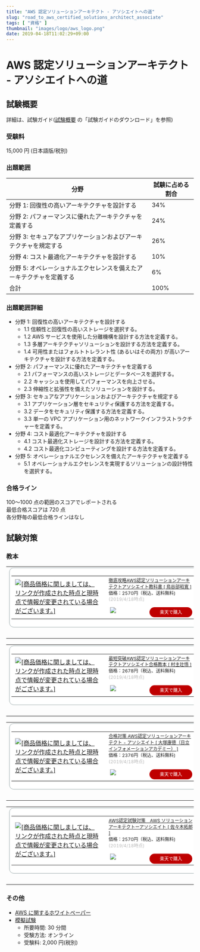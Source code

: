 ```yaml
---
title: "AWS 認定ソリューションアーキテクト - アソシエイトへの道"
slug: "road_to_aws_certified_solutions_architect_associate"
tags: [ "資格" ]
thumbnail: "images/logo/aws_logo.png"
date: 2019-04-18T11:02:29+09:00
---
```


# AWS 認定ソリューションアーキテクト - アソシエイトへの道

## 試験概要

詳細は、試験ガイド([試験概要](https://aws.amazon.com/jp/certification/certified-solutions-architect-associate/) の「試験ガイドのダウンロード」を参照)

### 受験料

15,000 円 (日本語版/税別)

### 出題範囲

| 分野                                                      | 試験に占める 割合 |
| --------------------------------------------------------- | -------------- |
| 分野 1: 回復性の高いアーキテクチャを設計する                     | 34%            |
| 分野 2: パフォーマンスに優れたアーキテクチャを定義する             | 24%            |
| 分野 3: セキュアなアプリケーションおよびアーキテクチャを規定する    | 26%            |
| 分野 4: コスト最適化アーキテクチャを設計する                     | 10%            |
| 分野 5: オペレーショナルエクセレンスを備えたアーキテクチャを定義する | 6%             |
| 合計                                                       | 100%           |

### 出題範囲詳細

* 分野 1: 回復性の高いアーキテクチャを設計する
  * 1.1 信頼性と回復性の高いストレージを選択する。
  * 1.2 AWS サービスを使用した分離機構を設計する方法を定義する。
  * 1.3 多層アーキテクチャソリューションを設計する方法を定義する。
  * 1.4 可用性またはフォルトトレラント性 (あるいはその両方) が高いアーキテクチャを設計する方法を定義する。
* 分野 2: パフォーマンスに優れたアーキテクチャを定義する
  * 2.1 パフォーマンスの高いストレージとデータベースを選択する。
  * 2.2 キャッシュを使用してパフォーマンスを向上させる。
  * 2.3 伸縮性と拡張性を備えたソリューションを設計する。
* 分野 3: セキュアなアプリケーションおよびアーキテクチャを規定する
  * 3.1 アプリケーション層をセキュリティ保護する方法を定義する。
  * 3.2 データをセキュリティ保護する方法を定義する。
  * 3.3 単一の VPC アプリケーション用のネットワークインフラストラクチャーを定義する。  
* 分野 4: コスト最適化アーキテクチャを設計する
  * 4.1 コスト最適化ストレージを設計する方法を定義する。
  * 4.2 コスト最適化コンピューティングを設計する方法を定義する。
* 分野 5: オペレーショナルエクセレンスを備えたアーキテクチャを定義する
  * 5.1 オペレーショナルエクセレンスを実現するソリューションの設計特性を選択する。

### 合格ライン

100～1000 点の範囲のスコアでレポートされる  
最低合格スコアは 720 点  
各分野毎の最低合格ラインはなし

## 試験対策

### 教本

<table border="0" cellpadding="0" cellspacing="0"><tr><td><div style="border:1px solid #95a5a6;border-radius:.75rem;background-color:#FFFFFF;width:504px;margin:0px;padding:5px;text-align:center;overflow:hidden;"><table><tr><td style="width:240px"><a href="https://hb.afl.rakuten.co.jp/hgc/181a658b.90ca9f5c.181a658c.d64ef0de/?pc=https%3A%2F%2Fitem.rakuten.co.jp%2Fbook%2F15742600%2F&m=http%3A%2F%2Fm.rakuten.co.jp%2Fbook%2Fi%2F19433294%2F&link_type=picttext&ut=eyJwYWdlIjoiaXRlbSIsInR5cGUiOiJwaWN0dGV4dCIsInNpemUiOiIyNDB4MjQwIiwibmFtIjoxLCJuYW1wIjoicmlnaHQiLCJjb20iOjEsImNvbXAiOiJkb3duIiwicHJpY2UiOjEsImJvciI6MSwiY29sIjoxLCJiYnRuIjoxfQ%3D%3D" target="_blank" rel="nofollow noopener noreferrer" style="word-wrap:break-word;"  ><img src="https://hbb.afl.rakuten.co.jp/hgb/181a658b.90ca9f5c.181a658c.d64ef0de/?me_id=1213310&item_id=19433294&m=https%3A%2F%2Fthumbnail.image.rakuten.co.jp%2F%400_mall%2Fbook%2Fcabinet%2F5490%2F9784295005490.jpg%3F_ex%3D80x80&pc=https%3A%2F%2Fthumbnail.image.rakuten.co.jp%2F%400_mall%2Fbook%2Fcabinet%2F5490%2F9784295005490.jpg%3F_ex%3D240x240&s=240x240&t=picttext" border="0" style="margin:2px" alt="[商品価格に関しましては、リンクが作成された時点と現時点で情報が変更されている場合がございます。]" title="[商品価格に関しましては、リンクが作成された時点と現時点で情報が変更されている場合がございます。]"></a></td><td style="vertical-align:top;width:248px;"><p style="font-size:12px;line-height:1.4em;text-align:left;margin:0px;padding:2px 6px;word-wrap:break-word"><a href="https://hb.afl.rakuten.co.jp/hgc/181a658b.90ca9f5c.181a658c.d64ef0de/?pc=https%3A%2F%2Fitem.rakuten.co.jp%2Fbook%2F15742600%2F&m=http%3A%2F%2Fm.rakuten.co.jp%2Fbook%2Fi%2F19433294%2F&link_type=picttext&ut=eyJwYWdlIjoiaXRlbSIsInR5cGUiOiJwaWN0dGV4dCIsInNpemUiOiIyNDB4MjQwIiwibmFtIjoxLCJuYW1wIjoicmlnaHQiLCJjb20iOjEsImNvbXAiOiJkb3duIiwicHJpY2UiOjEsImJvciI6MSwiY29sIjoxLCJiYnRuIjoxfQ%3D%3D" target="_blank" rel="nofollow noopener noreferrer" style="word-wrap:break-word;"  >徹底攻略AWS認定ソリューションアーキテクトアソシエイト教科書 [ 鳥谷部昭寛 ]</a><br><span >価格：2570円（税込、送料無料)</span> <span style="color:#BBB">(2019/4/18時点)</span></p><div style="margin:10px;"><a href="https://hb.afl.rakuten.co.jp/hgc/181a658b.90ca9f5c.181a658c.d64ef0de/?pc=https%3A%2F%2Fitem.rakuten.co.jp%2Fbook%2F15742600%2F&m=http%3A%2F%2Fm.rakuten.co.jp%2Fbook%2Fi%2F19433294%2F&link_type=picttext&ut=eyJwYWdlIjoiaXRlbSIsInR5cGUiOiJwaWN0dGV4dCIsInNpemUiOiIyNDB4MjQwIiwibmFtIjoxLCJuYW1wIjoicmlnaHQiLCJjb20iOjEsImNvbXAiOiJkb3duIiwicHJpY2UiOjEsImJvciI6MSwiY29sIjoxLCJiYnRuIjoxfQ%3D%3D" target="_blank" rel="nofollow noopener noreferrer" style="word-wrap:break-word;"  ><img src="https://static.affiliate.rakuten.co.jp/makelink/rl.svg" style="float:left;max-height:27px;width:auto;margin-top:0"></a><a href="https://hb.afl.rakuten.co.jp/hgc/181a658b.90ca9f5c.181a658c.d64ef0de/?pc=https%3A%2F%2Fitem.rakuten.co.jp%2Fbook%2F15742600%2F%3Fscid%3Daf_pc_bbtn&m=http%3A%2F%2Fm.rakuten.co.jp%2Fbook%2Fi%2F19433294%2F%3Fscid%3Daf_pc_bbtn&link_type=picttext&ut=eyJwYWdlIjoiaXRlbSIsInR5cGUiOiJwaWN0dGV4dCIsInNpemUiOiIyNDB4MjQwIiwibmFtIjoxLCJuYW1wIjoicmlnaHQiLCJjb20iOjEsImNvbXAiOiJkb3duIiwicHJpY2UiOjEsImJvciI6MSwiY29sIjoxLCJiYnRuIjoxfQ==" target="_blank" rel="nofollow noopener noreferrer" style="word-wrap:break-word;"  ><div style="float:right;width:41%;height:27px;background-color:#bf0000;color:#fff !important;font-size:12px;font-weight:500;line-height:27px;margin-left:1px;padding: 0 12px;border-radius:16px;cursor:pointer;text-align:center;">楽天で購入</div></a></div></td><tr></table></div><br><p style="color:#000000;font-size:12px;line-height:1.4em;margin:5px;word-wrap:break-word"></p></td></tr></table>

<table border="0" cellpadding="0" cellspacing="0"><tr><td><div style="border:1px solid #95a5a6;border-radius:.75rem;background-color:#FFFFFF;width:504px;margin:0px;padding:5px;text-align:center;overflow:hidden;"><table><tr><td style="width:240px"><a href="https://hb.afl.rakuten.co.jp/hgc/181a658b.90ca9f5c.181a658c.d64ef0de/?pc=https%3A%2F%2Fitem.rakuten.co.jp%2Fbook%2F15770415%2F&m=http%3A%2F%2Fm.rakuten.co.jp%2Fbook%2Fi%2F19453575%2F&link_type=picttext&ut=eyJwYWdlIjoiaXRlbSIsInR5cGUiOiJwaWN0dGV4dCIsInNpemUiOiIyNDB4MjQwIiwibmFtIjoxLCJuYW1wIjoicmlnaHQiLCJjb20iOjEsImNvbXAiOiJkb3duIiwicHJpY2UiOjEsImJvciI6MSwiY29sIjoxLCJiYnRuIjoxfQ%3D%3D" target="_blank" rel="nofollow noopener noreferrer" style="word-wrap:break-word;"  ><img src="https://hbb.afl.rakuten.co.jp/hgb/181a658b.90ca9f5c.181a658c.d64ef0de/?me_id=1213310&item_id=19453575&m=https%3A%2F%2Fthumbnail.image.rakuten.co.jp%2F%400_mall%2Fbook%2Fcabinet%2F3828%2F9784297103828.jpg%3F_ex%3D80x80&pc=https%3A%2F%2Fthumbnail.image.rakuten.co.jp%2F%400_mall%2Fbook%2Fcabinet%2F3828%2F9784297103828.jpg%3F_ex%3D240x240&s=240x240&t=picttext" border="0" style="margin:2px" alt="[商品価格に関しましては、リンクが作成された時点と現時点で情報が変更されている場合がございます。]" title="[商品価格に関しましては、リンクが作成された時点と現時点で情報が変更されている場合がございます。]"></a></td><td style="vertical-align:top;width:248px;"><p style="font-size:12px;line-height:1.4em;text-align:left;margin:0px;padding:2px 6px;word-wrap:break-word"><a href="https://hb.afl.rakuten.co.jp/hgc/181a658b.90ca9f5c.181a658c.d64ef0de/?pc=https%3A%2F%2Fitem.rakuten.co.jp%2Fbook%2F15770415%2F&m=http%3A%2F%2Fm.rakuten.co.jp%2Fbook%2Fi%2F19453575%2F&link_type=picttext&ut=eyJwYWdlIjoiaXRlbSIsInR5cGUiOiJwaWN0dGV4dCIsInNpemUiOiIyNDB4MjQwIiwibmFtIjoxLCJuYW1wIjoicmlnaHQiLCJjb20iOjEsImNvbXAiOiJkb3duIiwicHJpY2UiOjEsImJvciI6MSwiY29sIjoxLCJiYnRuIjoxfQ%3D%3D" target="_blank" rel="nofollow noopener noreferrer" style="word-wrap:break-word;"  >最短突破AWS認定ソリューションアーキテクトアソシエイト合格教本 [ 村主壮悟 ]</a><br><span >価格：2678円（税込、送料無料)</span> <span style="color:#BBB">(2019/4/18時点)</span></p><div style="margin:10px;"><a href="https://hb.afl.rakuten.co.jp/hgc/181a658b.90ca9f5c.181a658c.d64ef0de/?pc=https%3A%2F%2Fitem.rakuten.co.jp%2Fbook%2F15770415%2F&m=http%3A%2F%2Fm.rakuten.co.jp%2Fbook%2Fi%2F19453575%2F&link_type=picttext&ut=eyJwYWdlIjoiaXRlbSIsInR5cGUiOiJwaWN0dGV4dCIsInNpemUiOiIyNDB4MjQwIiwibmFtIjoxLCJuYW1wIjoicmlnaHQiLCJjb20iOjEsImNvbXAiOiJkb3duIiwicHJpY2UiOjEsImJvciI6MSwiY29sIjoxLCJiYnRuIjoxfQ%3D%3D" target="_blank" rel="nofollow noopener noreferrer" style="word-wrap:break-word;"  ><img src="https://static.affiliate.rakuten.co.jp/makelink/rl.svg" style="float:left;max-height:27px;width:auto;margin-top:0"></a><a href="https://hb.afl.rakuten.co.jp/hgc/181a658b.90ca9f5c.181a658c.d64ef0de/?pc=https%3A%2F%2Fitem.rakuten.co.jp%2Fbook%2F15770415%2F%3Fscid%3Daf_pc_bbtn&m=http%3A%2F%2Fm.rakuten.co.jp%2Fbook%2Fi%2F19453575%2F%3Fscid%3Daf_pc_bbtn&link_type=picttext&ut=eyJwYWdlIjoiaXRlbSIsInR5cGUiOiJwaWN0dGV4dCIsInNpemUiOiIyNDB4MjQwIiwibmFtIjoxLCJuYW1wIjoicmlnaHQiLCJjb20iOjEsImNvbXAiOiJkb3duIiwicHJpY2UiOjEsImJvciI6MSwiY29sIjoxLCJiYnRuIjoxfQ==" target="_blank" rel="nofollow noopener noreferrer" style="word-wrap:break-word;"  ><div style="float:right;width:41%;height:27px;background-color:#bf0000;color:#fff !important;font-size:12px;font-weight:500;line-height:27px;margin-left:1px;padding: 0 12px;border-radius:16px;cursor:pointer;text-align:center;">楽天で購入</div></a></div></td><tr></table></div><br><p style="color:#000000;font-size:12px;line-height:1.4em;margin:5px;word-wrap:break-word"></p></td></tr></table>

<table border="0" cellpadding="0" cellspacing="0"><tr><td><div style="border:1px solid #95a5a6;border-radius:.75rem;background-color:#FFFFFF;width:504px;margin:0px;padding:5px;text-align:center;overflow:hidden;"><table><tr><td style="width:240px"><a href="https://hb.afl.rakuten.co.jp/hgc/181a658b.90ca9f5c.181a658c.d64ef0de/?pc=https%3A%2F%2Fitem.rakuten.co.jp%2Fbook%2F14348936%2F&m=http%3A%2F%2Fm.rakuten.co.jp%2Fbook%2Fi%2F18106776%2F&link_type=picttext&ut=eyJwYWdlIjoiaXRlbSIsInR5cGUiOiJwaWN0dGV4dCIsInNpemUiOiIyNDB4MjQwIiwibmFtIjoxLCJuYW1wIjoicmlnaHQiLCJjb20iOjEsImNvbXAiOiJkb3duIiwicHJpY2UiOjEsImJvciI6MSwiY29sIjoxLCJiYnRuIjoxfQ%3D%3D" target="_blank" rel="nofollow noopener noreferrer" style="word-wrap:break-word;"  ><img src="https://hbb.afl.rakuten.co.jp/hgb/181a658b.90ca9f5c.181a658c.d64ef0de/?me_id=1213310&item_id=18106776&m=https%3A%2F%2Fthumbnail.image.rakuten.co.jp%2F%400_mall%2Fbook%2Fcabinet%2F0435%2F9784865940435.jpg%3F_ex%3D80x80&pc=https%3A%2F%2Fthumbnail.image.rakuten.co.jp%2F%400_mall%2Fbook%2Fcabinet%2F0435%2F9784865940435.jpg%3F_ex%3D240x240&s=240x240&t=picttext" border="0" style="margin:2px" alt="[商品価格に関しましては、リンクが作成された時点と現時点で情報が変更されている場合がございます。]" title="[商品価格に関しましては、リンクが作成された時点と現時点で情報が変更されている場合がございます。]"></a></td><td style="vertical-align:top;width:248px;"><p style="font-size:12px;line-height:1.4em;text-align:left;margin:0px;padding:2px 6px;word-wrap:break-word"><a href="https://hb.afl.rakuten.co.jp/hgc/181a658b.90ca9f5c.181a658c.d64ef0de/?pc=https%3A%2F%2Fitem.rakuten.co.jp%2Fbook%2F14348936%2F&m=http%3A%2F%2Fm.rakuten.co.jp%2Fbook%2Fi%2F18106776%2F&link_type=picttext&ut=eyJwYWdlIjoiaXRlbSIsInR5cGUiOiJwaWN0dGV4dCIsInNpemUiOiIyNDB4MjQwIiwibmFtIjoxLCJuYW1wIjoicmlnaHQiLCJjb20iOjEsImNvbXAiOiJkb3duIiwicHJpY2UiOjEsImJvciI6MSwiY29sIjoxLCJiYnRuIjoxfQ%3D%3D" target="_blank" rel="nofollow noopener noreferrer" style="word-wrap:break-word;"  >合格対策 AWS認定ソリューションアーキテクト - アソシエイト [ 大塚康徳（日立インフォメーションアカデミー） ]</a><br><span >価格：2376円（税込、送料無料)</span> <span style="color:#BBB">(2019/4/18時点)</span></p><div style="margin:10px;"><a href="https://hb.afl.rakuten.co.jp/hgc/181a658b.90ca9f5c.181a658c.d64ef0de/?pc=https%3A%2F%2Fitem.rakuten.co.jp%2Fbook%2F14348936%2F&m=http%3A%2F%2Fm.rakuten.co.jp%2Fbook%2Fi%2F18106776%2F&link_type=picttext&ut=eyJwYWdlIjoiaXRlbSIsInR5cGUiOiJwaWN0dGV4dCIsInNpemUiOiIyNDB4MjQwIiwibmFtIjoxLCJuYW1wIjoicmlnaHQiLCJjb20iOjEsImNvbXAiOiJkb3duIiwicHJpY2UiOjEsImJvciI6MSwiY29sIjoxLCJiYnRuIjoxfQ%3D%3D" target="_blank" rel="nofollow noopener noreferrer" style="word-wrap:break-word;"  ><img src="https://static.affiliate.rakuten.co.jp/makelink/rl.svg" style="float:left;max-height:27px;width:auto;margin-top:0"></a><a href="https://hb.afl.rakuten.co.jp/hgc/181a658b.90ca9f5c.181a658c.d64ef0de/?pc=https%3A%2F%2Fitem.rakuten.co.jp%2Fbook%2F14348936%2F%3Fscid%3Daf_pc_bbtn&m=http%3A%2F%2Fm.rakuten.co.jp%2Fbook%2Fi%2F18106776%2F%3Fscid%3Daf_pc_bbtn&link_type=picttext&ut=eyJwYWdlIjoiaXRlbSIsInR5cGUiOiJwaWN0dGV4dCIsInNpemUiOiIyNDB4MjQwIiwibmFtIjoxLCJuYW1wIjoicmlnaHQiLCJjb20iOjEsImNvbXAiOiJkb3duIiwicHJpY2UiOjEsImJvciI6MSwiY29sIjoxLCJiYnRuIjoxfQ==" target="_blank" rel="nofollow noopener noreferrer" style="word-wrap:break-word;"  ><div style="float:right;width:41%;height:27px;background-color:#bf0000;color:#fff !important;font-size:12px;font-weight:500;line-height:27px;margin-left:1px;padding: 0 12px;border-radius:16px;cursor:pointer;text-align:center;">楽天で購入</div></a></div></td><tr></table></div><br><p style="color:#000000;font-size:12px;line-height:1.4em;margin:5px;word-wrap:break-word"></p></td></tr></table>

<table border="0" cellpadding="0" cellspacing="0"><tr><td><div style="border:1px solid #95a5a6;border-radius:.75rem;background-color:#FFFFFF;width:504px;margin:0px;padding:5px;text-align:center;overflow:hidden;"><table><tr><td style="width:240px"><a href="https://hb.afl.rakuten.co.jp/hgc/181a658b.90ca9f5c.181a658c.d64ef0de/?pc=https%3A%2F%2Fitem.rakuten.co.jp%2Fbook%2F15842930%2F&m=http%3A%2F%2Fm.rakuten.co.jp%2Fbook%2Fi%2F19539978%2F&link_type=picttext&ut=eyJwYWdlIjoiaXRlbSIsInR5cGUiOiJwaWN0dGV4dCIsInNpemUiOiIyNDB4MjQwIiwibmFtIjoxLCJuYW1wIjoicmlnaHQiLCJjb20iOjEsImNvbXAiOiJkb3duIiwicHJpY2UiOjEsImJvciI6MSwiY29sIjoxLCJiYnRuIjoxfQ%3D%3D" target="_blank" rel="nofollow noopener noreferrer" style="word-wrap:break-word;"  ><img src="https://hbb.afl.rakuten.co.jp/hgb/181a658b.90ca9f5c.181a658c.d64ef0de/?me_id=1213310&item_id=19539978&m=https%3A%2F%2Fthumbnail.image.rakuten.co.jp%2F%400_mall%2Fbook%2Fcabinet%2F7390%2F9784797397390.jpg%3F_ex%3D80x80&pc=https%3A%2F%2Fthumbnail.image.rakuten.co.jp%2F%400_mall%2Fbook%2Fcabinet%2F7390%2F9784797397390.jpg%3F_ex%3D240x240&s=240x240&t=picttext" border="0" style="margin:2px" alt="[商品価格に関しましては、リンクが作成された時点と現時点で情報が変更されている場合がございます。]" title="[商品価格に関しましては、リンクが作成された時点と現時点で情報が変更されている場合がございます。]"></a></td><td style="vertical-align:top;width:248px;"><p style="font-size:12px;line-height:1.4em;text-align:left;margin:0px;padding:2px 6px;word-wrap:break-word"><a href="https://hb.afl.rakuten.co.jp/hgc/181a658b.90ca9f5c.181a658c.d64ef0de/?pc=https%3A%2F%2Fitem.rakuten.co.jp%2Fbook%2F15842930%2F&m=http%3A%2F%2Fm.rakuten.co.jp%2Fbook%2Fi%2F19539978%2F&link_type=picttext&ut=eyJwYWdlIjoiaXRlbSIsInR5cGUiOiJwaWN0dGV4dCIsInNpemUiOiIyNDB4MjQwIiwibmFtIjoxLCJuYW1wIjoicmlnaHQiLCJjb20iOjEsImNvbXAiOiJkb3duIiwicHJpY2UiOjEsImJvciI6MSwiY29sIjoxLCJiYnRuIjoxfQ%3D%3D" target="_blank" rel="nofollow noopener noreferrer" style="word-wrap:break-word;"  >AWS認定試験対策　AWS ソリューションアーキテクトーアソシエイト [ 佐々木拓郎 ]</a><br><span >価格：2570円（税込、送料無料)</span> <span style="color:#BBB">(2019/4/18時点)</span></p><div style="margin:10px;"><a href="https://hb.afl.rakuten.co.jp/hgc/181a658b.90ca9f5c.181a658c.d64ef0de/?pc=https%3A%2F%2Fitem.rakuten.co.jp%2Fbook%2F15842930%2F&m=http%3A%2F%2Fm.rakuten.co.jp%2Fbook%2Fi%2F19539978%2F&link_type=picttext&ut=eyJwYWdlIjoiaXRlbSIsInR5cGUiOiJwaWN0dGV4dCIsInNpemUiOiIyNDB4MjQwIiwibmFtIjoxLCJuYW1wIjoicmlnaHQiLCJjb20iOjEsImNvbXAiOiJkb3duIiwicHJpY2UiOjEsImJvciI6MSwiY29sIjoxLCJiYnRuIjoxfQ%3D%3D" target="_blank" rel="nofollow noopener noreferrer" style="word-wrap:break-word;"  ><img src="https://static.affiliate.rakuten.co.jp/makelink/rl.svg" style="float:left;max-height:27px;width:auto;margin-top:0"></a><a href="https://hb.afl.rakuten.co.jp/hgc/181a658b.90ca9f5c.181a658c.d64ef0de/?pc=https%3A%2F%2Fitem.rakuten.co.jp%2Fbook%2F15842930%2F%3Fscid%3Daf_pc_bbtn&m=http%3A%2F%2Fm.rakuten.co.jp%2Fbook%2Fi%2F19539978%2F%3Fscid%3Daf_pc_bbtn&link_type=picttext&ut=eyJwYWdlIjoiaXRlbSIsInR5cGUiOiJwaWN0dGV4dCIsInNpemUiOiIyNDB4MjQwIiwibmFtIjoxLCJuYW1wIjoicmlnaHQiLCJjb20iOjEsImNvbXAiOiJkb3duIiwicHJpY2UiOjEsImJvciI6MSwiY29sIjoxLCJiYnRuIjoxfQ==" target="_blank" rel="nofollow noopener noreferrer" style="word-wrap:break-word;"  ><div style="float:right;width:41%;height:27px;background-color:#bf0000;color:#fff !important;font-size:12px;font-weight:500;line-height:27px;margin-left:1px;padding: 0 12px;border-radius:16px;cursor:pointer;text-align:center;">楽天で購入</div></a></div></td><tr></table></div><br><p style="color:#000000;font-size:12px;line-height:1.4em;margin:5px;word-wrap:break-word"></p></td></tr></table>

### その他

* [AWS に関するホワイトペーパー](https://aws.amazon.com/jp/whitepapers/)
* [模擬試験](https://www.aws.training/)
  * 所要時間: 30 分間
  * 受験方法: オンライン
  * 受験料: 2,000 円(税別)
